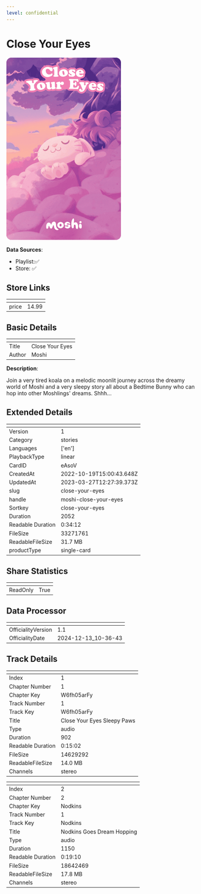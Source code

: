 ```yaml
---
level: confidential
---
```

# Close Your Eyes

![card_[eAsoV].png](../../img/cards/card_[eAsoV].png)

**Data Sources**: 

- Playlist:✅
- Store: ✅


## Store Links

| <!-- --> | <!-- --> |
| - | - |
| price | 14.99 |


## Basic Details

| <!-- --> | <!-- --> |
| - | - |
| Title | Close Your Eyes |
| Author | Moshi |

**Description**:

Join a very tired koala on a melodic moonlit journey across the dreamy world of Moshi and a very sleepy story all about a Bedtime Bunny who can hop into other Moshlings' dreams. Shhh...


## Extended Details

| <!-- --> | <!-- --> |
| - | - |
| Version | 1 |
| Category | stories |
| Languages | ['en'] |
| PlaybackType | linear |
| CardID | eAsoV |
| CreatedAt | 2022-10-19T15:00:43.648Z |
| UpdatedAt | 2023-03-27T12:27:39.373Z |
| slug | close-your-eyes |
| handle | moshi-close-your-eyes |
| Sortkey | close-your-eyes |
| Duration | 2052 |
| Readable Duration | 0:34:12 |
| FileSize | 33271761 |
| ReadableFileSize | 31.7 MB |
| productType | single-card |


## Share Statistics

| <!-- --> | <!-- --> |
| - | - |
| ReadOnly | True |


## Data Processor

| <!-- --> | <!-- --> |
| - | - |
| OfficialityVersion | 1.1
| OfficialityDate | 2024-12-13_10-36-43


## Track Details

| <!-- --> | <!-- --> |
| - | - |
| Index | 1 |
| Chapter Number | 1 |
| Chapter Key | W6fh05arFy |
| Track Number | 1 |
| Track Key | W6fh05arFy |
| Title | Close Your Eyes Sleepy Paws |
| Type | audio |
| Duration | 902 |
| Readable Duration | 0:15:02 |
| FileSize | 14629292 |
| ReadableFileSize | 14.0 MB |
| Channels | stereo |

| <!-- --> | <!-- --> |
| - | - |
| Index | 2 |
| Chapter Number | 2 |
| Chapter Key | Nodkins |
| Track Number | 1 |
| Track Key | Nodkins |
| Title | Nodkins Goes Dream Hopping  |
| Type | audio |
| Duration | 1150 |
| Readable Duration | 0:19:10 |
| FileSize | 18642469 |
| ReadableFileSize | 17.8 MB |
| Channels | stereo |

